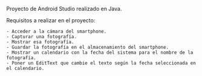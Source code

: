 Proyecto de Android Studio realizado en Java.

Requisitos a realizar en el proyecto:

	- Acceder a la cámara del smartphone.
	- Capturar una fotografía.
	- Mostrar esa fotografía.
	- Guardar la fotografía en el almacenamiento del smartphone.
	- Mostrar un calendario con la fecha del sistema para el nombre de la fotografía.
	- Poner un EditText que cambie el texto según la fecha seleccionada en el calendario.


